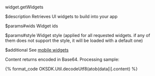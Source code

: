 widget.getWidgets

$description
Retrieves UI widgets to build into your app

$params#wids
Widget ids

$params#style
Widget style (applied for all requested widgets. if any of them does not support the style, it will be loaded with a default one)

$additional
See [mobile widgets](/dev/sdk/js-ext/widgets)

Content returns encoded in Base64. Processing sample:

{% format_code OKSDK.Util.decodeUtf8(atob(data[i].content) %}